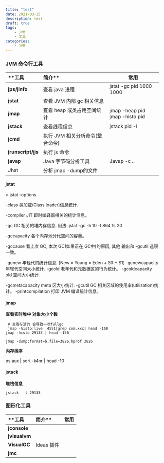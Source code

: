 ```yaml
---
title: "test"
date: 2021-03-15
description: test
draft: true
tags:
    - JVM
    - 工具
categories:
    - JVM
---
```




### **JVM** **命令行工具**

| **工具             | 简介**                          | 常用                                |
| :----------------- | :------------------------------ | ----------------------------------- |
| **jps/jinfo**      | 查看 java 进程                  | jstat -gc pid 1000 1000             |
| **jstat**          | 查看 JVM 内部 gc 相关信息       |                                     |
| **jmap**           | 查看 heap 或类占用空间统计      | jmap -heap pid <br/>jmap -histo pid |
| **jstack**         | 查看线程信息                    | jstack pid -l                       |
| **jcmd**           | 执行 JVM 相关分析命令(整合命令) |                                     |
| **jrunscript/jjs** | 执行 js 命令                    |                                     |
| **javap**          | Java 字节码分析工具             | Javap -c ..                         |
| Jhat               | 分析 jmap -dump的文件           |                                     |

#### jstat

\> jstat -options

-class 类加载(Class loader)信息统计.

-compiler JIT 即时编译器相关的统计信息。

-gc GC 相关的堆内存信息. 用法: jstat -gc -h 10 -t 864 1s 20

-gccapacity 各个内存池分代空间的容量。

-gccause 看上次 GC, 本次 GC(如果正在 GC中)的原因, 其他 输出和 -gcutil 选项一致。

-gcnew 年轻代的统计信息. (New = Young = Eden + S0 + S1) -gcnewcapacity 年轻代空间大小统计.
 -gcold 老年代和元数据区的行为统计。
 -gcoldcapacity old 空间大小统计.

-gcmetacapacity meta 区大小统计.
 -gcutil GC 相关区域的使用率(utilization)统计。 -printcompilation 打印 JVM 编译统计信息。

#### jmap

**查看实时堆中 对象大小个数**

```shell
 # 查看存活的 会导致一次fullgc
 jmap -histo:live  4551|grep com.xxx| head -150 
jmap -histo 29133 | head -150

jmap -dump:format=b,file=3826.hprof 3826
```

**内存排序** 

ps aux | sort -k4nr | head -10



#### jstack

**堆栈信息**

```shell
jstack  -l 29133
```



### **图形化工具**

| **工具        | 简介**     | 常用 |
| :------------ | :--------- | ---- |
| **jconsole**  |            |      |
| **jvisualvm** |            |      |
| **VisualGC**  | Ideas 插件 |      |
| **jmc**       |            |      |

